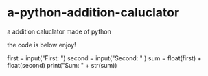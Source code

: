 # a-python-addition-caluclator
a addition caluclator made of python

the code is below enjoy!



first = input("First: ")
second = input("Second: " )
sum = float(first) + float(second)
print("Sum: " + str(sum))

